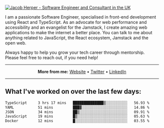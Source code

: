 [![Jacob Herper - Software Engineer and Consultant in the UK](https://res.cloudinary.com/jacobherper/image/upload/v1641506277/gh-image.png)](https://jacobherper.com/)

I am a passionate Software Engineer, specialised in front-end development using React and TypeScript. As an advocate for web performance and accessibility and an evangelist for the Jamstack, I create amazing web applications to make the internet a better place. You can talk to me about anything related to JavaScript, the React ecosystem, Jamstack and the open web.

Always happy to help you grow your tech career through mentorship. Please feel free to reach out, if you need help!

---

<p align="center">
  <strong>More from me:</strong> 
  <a href="https://jacobherper.com/">Website</a> •
  <a href="https://twitter.com/intent/follow?screen_name=jakeherp&tw_p=followbutton">Twitter</a> •
  <a href="https://www.linkedin.com/in/jacobherper/">LinkedIn</a>
</p>

---

## What I've worked on over the last few days:

<!--START_SECTION:waka-->

```txt
TypeScript     3 hrs 17 mins   ██████████████▒░░░░░░░░░░   56.93 %
YAML           51 mins         ███▓░░░░░░░░░░░░░░░░░░░░░   14.86 %
JSON           34 mins         ██▒░░░░░░░░░░░░░░░░░░░░░░   09.91 %
JavaScript     19 mins         █▒░░░░░░░░░░░░░░░░░░░░░░░   05.63 %
Docker         12 mins         █░░░░░░░░░░░░░░░░░░░░░░░░   03.55 %
```

<!--END_SECTION:waka-->
